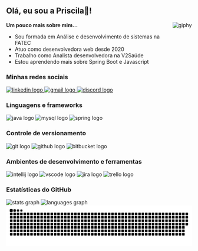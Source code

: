 <!-- Apresentação -->
<h2 align="left">Olá, eu sou a Priscila👋!</h2>

<!--GIF-->
<a href="https://imgbb.com/"><img align="right" height="206" src="https://i.ibb.co/y4QLVTq/giphy.webp" alt="giphy" border="0"></a>

<!--Informações -->
 **Um pouco mais sobre mim...**
 - Sou formada em Análise e desenvolvimento de sistemas na FATEC
 -  Atuo como desenvolvedora web desde 2020
 -  Trabalho como Analista desenvolvedora na V2Saúde
 -  Estou aprendendo mais sobre Spring Boot e Javascript

<!--Redes sociais-->
<h3 align="left">Minhas redes sociais</h3>

<div align="left">
  <a href="https://www.linkedin.com/in/priscilaferreiradesousa/" target="_blank">
    <img src="https://raw.githubusercontent.com/maurodesouza/profile-readme-generator/master/src/assets/icons/social/linkedin/default.svg" width="45" height="30" alt="linkedin logo"  />
  </a>
  <a href="https://mail.google.com/mail/u/1/?to=ferreiradesousap@gmail.com&su=Contato%20sobre%20tecnologia&fs=1&tf=cm" target="_blank">
    <img src="https://raw.githubusercontent.com/maurodesouza/profile-readme-generator/master/src/assets/icons/social/gmail/default.svg" width="45" height="30" alt="gmail logo"  />
  </a>
  <a href="https://discord.com/channels/@me/695621225908666378" target="_blank">
    <img src="https://raw.githubusercontent.com/maurodesouza/profile-readme-generator/master/src/assets/icons/social/discord/default.svg" width="45" height="30" alt="discord logo"  />
  </a>
</div>

<!--Linguagens e frameworks-->
<h3 align="left">Linguagens e frameworks</h3>

<div align="left">
  <img src="https://cdn.jsdelivr.net/gh/devicons/devicon/icons/java/java-original.svg" height="30" width="45" alt="java logo"  />
  <img src="https://cdn.jsdelivr.net/gh/devicons/devicon/icons/mysql/mysql-original.svg" height="30" width="45" alt="mysql logo"  />
  <img src="https://cdn.jsdelivr.net/gh/devicons/devicon/icons/spring/spring-original.svg" height="30" width="45" alt="spring logo"  />
</div>

<!--Controle de versionamento-->
<h3 align="left">Controle de versionamento</h3>

<div align="left">
  <img src="https://cdn.jsdelivr.net/gh/devicons/devicon/icons/git/git-original.svg" height="30" width="45" alt="git logo"  />
  <img src="https://cdn.jsdelivr.net/gh/devicons/devicon/icons/github/github-original.svg" height="30" width="45" alt="github logo"  />
  <img src="https://cdn.jsdelivr.net/gh/devicons/devicon/icons/bitbucket/bitbucket-original.svg" height="30" width="45" alt="bitbucket logo"  />
</div>

<!--IDEs e ferramentas-->
<h3 align="left">Ambientes de desenvolvimento e ferramentas</h3>

<div align="left">
  <img src="https://cdn.jsdelivr.net/gh/devicons/devicon/icons/intellij/intellij-original.svg" height="30" width="45" alt="intellij logo"  />
  <img src="https://cdn.jsdelivr.net/gh/devicons/devicon/icons/vscode/vscode-original.svg" height="30" width="45" alt="vscode logo"  />
  <img src="https://cdn.jsdelivr.net/gh/devicons/devicon/icons/jira/jira-original.svg" height="30" width="45" alt="jira logo"  />
  <img src="https://cdn.jsdelivr.net/gh/devicons/devicon/icons/trello/trello-plain.svg" height="30" width="45" alt="trello logo"  />
</div>

<!-- Estatísticas do github-->
<h3 align="left">Estatísticas do GitHub</h3>

<div align="left">
  <img src="https://github-readme-stats.vercel.app/api?hide_title=false&hide_rank=false&show_icons=true&include_all_commits=true&count_private=true&disable_animations=false&theme=nightowl&locale=en&hide_border=false&username=ferreiradesousap" height="150" style="max-width: 50%;" alt="stats graph"  />
  <img src="https://github-readme-stats.vercel.app/api/top-langs?locale=en&hide_title=false&layout=compact&card_width=320&langs_count=5&theme=nightowl&hide_border=false&username=ferreiradesousap" height="150" style="max-width: 50%;" alt="languages graph"  />
</div>

<!-- Jogo da cobrinha -->
<img src="https://github.com/ferreiradesousap/ferreiradesousap/blob/output/snake.svg" />
